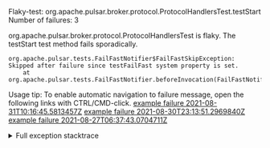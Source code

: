         
Flaky-test: org.apache.pulsar.broker.protocol.ProtocolHandlersTest.testStart
Number of failures: 3

org.apache.pulsar.broker.protocol.ProtocolHandlersTest is flaky. The testStart test method fails sporadically.

```
org.apache.pulsar.tests.FailFastNotifier$FailFastSkipException: Skipped after failure since testFailFast system property is set.
	at org.apache.pulsar.tests.FailFastNotifier.beforeInvocation(FailFastNotifier.java:88)

```

Usage tip: To enable automatic navigation to failure message, open the following links with CTRL/CMD-click.
[example failure 2021-08-31T10:16:45.5813457Z](https://github.com/apache/pulsar/runs/3471501156?check_suite_focus=true#step:10:2643)
[example failure 2021-08-30T23:13:51.2969840Z](https://github.com/apache/pulsar/runs/3467152431?check_suite_focus=true#step:9:1965)
[example failure 2021-08-27T06:37:43.0704711Z](https://github.com/apache/pulsar/runs/3440411059?check_suite_focus=true#step:9:3883)


<details>
<summary>Full exception stacktrace</summary>
<code><pre>
org.apache.pulsar.tests.FailFastNotifier$FailFastSkipException: Skipped after failure since testFailFast system property is set.
	at org.apache.pulsar.tests.FailFastNotifier.beforeInvocation(FailFastNotifier.java:88)

</pre></code>
</details>

